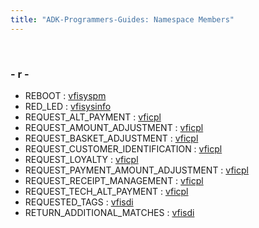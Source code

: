 ```yaml
---
title: "ADK-Programmers-Guides: Namespace Members"
---
```


 

### - r -

- REBOOT : <a href="namespacevfisyspm.md#ad6865f9a76c1985e26c2e86719fc674aa054795c72261d4d92e885ac46296a18e">vfisyspm</a>
- RED_LED : <a href="namespacevfisysinfo.md#ab6831a7d06c0a2bc69f9b024f6445a80aedcf3ad9edba345343e3d99b9d27d5a9">vfisysinfo</a>
- REQUEST_ALT_PAYMENT : <a href="namespacevficpl.md#aba55b083790f62440bcff1c23bbe2f12ac989d77f634b4dd93e6d44247c5622ef">vficpl</a>
- REQUEST_AMOUNT_ADJUSTMENT : <a href="namespacevficpl.md#aba55b083790f62440bcff1c23bbe2f12afac0fd439ec03b243778d1bbeac5cf40">vficpl</a>
- REQUEST_BASKET_ADJUSTMENT : <a href="namespacevficpl.md#aba55b083790f62440bcff1c23bbe2f12a40c848eab70a77518353ba8f697b8651">vficpl</a>
- REQUEST_CUSTOMER_IDENTIFICATION : <a href="namespacevficpl.md#aba55b083790f62440bcff1c23bbe2f12a28ad135ffa26cbc612ad6b5a67f35738">vficpl</a>
- REQUEST_LOYALTY : <a href="namespacevficpl.md#aba55b083790f62440bcff1c23bbe2f12ae3f457de903c658874e4ec13451edbd0">vficpl</a>
- REQUEST_PAYMENT_AMOUNT_ADJUSTMENT : <a href="namespacevficpl.md#aba55b083790f62440bcff1c23bbe2f12ada0fd4652c9773c4af9c1b7cc4fed3bf">vficpl</a>
- REQUEST_RECEIPT_MANAGEMENT : <a href="namespacevficpl.md#aba55b083790f62440bcff1c23bbe2f12a88b00393e9ec643b54ac79d79c98b079">vficpl</a>
- REQUEST_TECH_ALT_PAYMENT : <a href="namespacevficpl.md#aba55b083790f62440bcff1c23bbe2f12a4061e229a1817948456ed525133e97a8">vficpl</a>
- REQUESTED_TAGS : <a href="namespacevfisdi.md#ac9842112c341daedac40f79bbfdd65a4af27fdaf235c6c70702f543baebedce4d">vfisdi</a>
- RETURN_ADDITIONAL_MATCHES : <a href="namespacevfisdi.md#ac9842112c341daedac40f79bbfdd65a4a67d46e406e80afb971924e34a9cdfc12">vfisdi</a>
